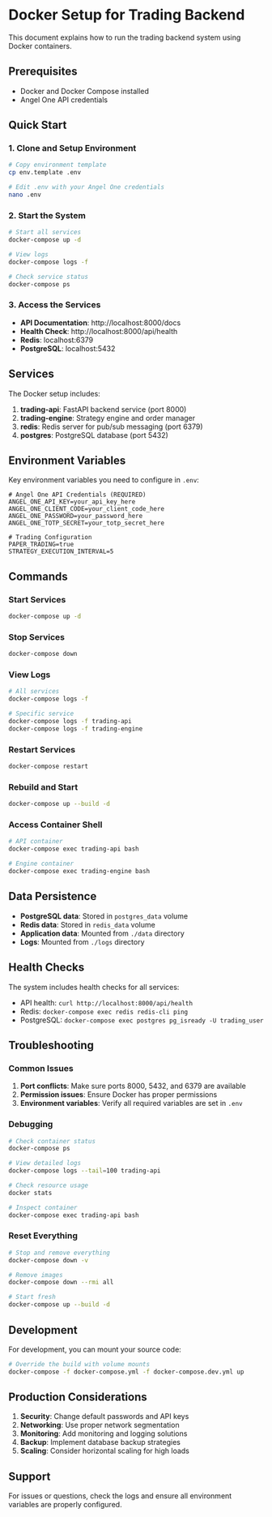 # Docker Setup for Trading Backend

This document explains how to run the trading backend system using Docker containers.

## Prerequisites

- Docker and Docker Compose installed
- Angel One API credentials

## Quick Start

### 1. Clone and Setup Environment

```bash
# Copy environment template
cp env.template .env

# Edit .env with your Angel One credentials
nano .env
```

### 2. Start the System

```bash
# Start all services
docker-compose up -d

# View logs
docker-compose logs -f

# Check service status
docker-compose ps
```

### 3. Access the Services

- **API Documentation**: http://localhost:8000/docs
- **Health Check**: http://localhost:8000/api/health
- **Redis**: localhost:6379
- **PostgreSQL**: localhost:5432

## Services

The Docker setup includes:

1. **trading-api**: FastAPI backend service (port 8000)
2. **trading-engine**: Strategy engine and order manager
3. **redis**: Redis server for pub/sub messaging (port 6379)
4. **postgres**: PostgreSQL database (port 5432)

## Environment Variables

Key environment variables you need to configure in `.env`:

```env
# Angel One API Credentials (REQUIRED)
ANGEL_ONE_API_KEY=your_api_key_here
ANGEL_ONE_CLIENT_CODE=your_client_code_here
ANGEL_ONE_PASSWORD=your_password_here
ANGEL_ONE_TOTP_SECRET=your_totp_secret_here

# Trading Configuration
PAPER_TRADING=true
STRATEGY_EXECUTION_INTERVAL=5
```

## Commands

### Start Services
```bash
docker-compose up -d
```

### Stop Services
```bash
docker-compose down
```

### View Logs
```bash
# All services
docker-compose logs -f

# Specific service
docker-compose logs -f trading-api
docker-compose logs -f trading-engine
```

### Restart Services
```bash
docker-compose restart
```

### Rebuild and Start
```bash
docker-compose up --build -d
```

### Access Container Shell
```bash
# API container
docker-compose exec trading-api bash

# Engine container
docker-compose exec trading-engine bash
```

## Data Persistence

- **PostgreSQL data**: Stored in `postgres_data` volume
- **Redis data**: Stored in `redis_data` volume
- **Application data**: Mounted from `./data` directory
- **Logs**: Mounted from `./logs` directory

## Health Checks

The system includes health checks for all services:

- API health: `curl http://localhost:8000/api/health`
- Redis: `docker-compose exec redis redis-cli ping`
- PostgreSQL: `docker-compose exec postgres pg_isready -U trading_user`

## Troubleshooting

### Common Issues

1. **Port conflicts**: Make sure ports 8000, 5432, and 6379 are available
2. **Permission issues**: Ensure Docker has proper permissions
3. **Environment variables**: Verify all required variables are set in `.env`

### Debugging

```bash
# Check container status
docker-compose ps

# View detailed logs
docker-compose logs --tail=100 trading-api

# Check resource usage
docker stats

# Inspect container
docker-compose exec trading-api bash
```

### Reset Everything

```bash
# Stop and remove everything
docker-compose down -v

# Remove images
docker-compose down --rmi all

# Start fresh
docker-compose up --build -d
```

## Development

For development, you can mount your source code:

```bash
# Override the build with volume mounts
docker-compose -f docker-compose.yml -f docker-compose.dev.yml up
```

## Production Considerations

1. **Security**: Change default passwords and API keys
2. **Networking**: Use proper network segmentation
3. **Monitoring**: Add monitoring and logging solutions
4. **Backup**: Implement database backup strategies
5. **Scaling**: Consider horizontal scaling for high loads

## Support

For issues or questions, check the logs and ensure all environment variables are properly configured.
